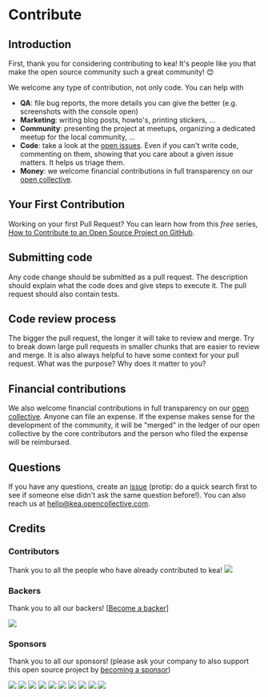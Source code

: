 # Contribute

## Introduction

First, thank you for considering contributing to kea! It's people like you that make the open source community such a great community! 😊

We welcome any type of contribution, not only code. You can help with 
- **QA**: file bug reports, the more details you can give the better (e.g. screenshots with the console open)
- **Marketing**: writing blog posts, howto's, printing stickers, ...
- **Community**: presenting the project at meetups, organizing a dedicated meetup for the local community, ...
- **Code**: take a look at the [open issues](issues). Even if you can't write code, commenting on them, showing that you care about a given issue matters. It helps us triage them.
- **Money**: we welcome financial contributions in full transparency on our [open collective](https://opencollective.com/kea).

## Your First Contribution

Working on your first Pull Request? You can learn how from this *free* series, [How to Contribute to an Open Source Project on GitHub](https://egghead.io/series/how-to-contribute-to-an-open-source-project-on-github).

## Submitting code

Any code change should be submitted as a pull request. The description should explain what the code does and give steps to execute it. The pull request should also contain tests.

## Code review process

The bigger the pull request, the longer it will take to review and merge. Try to break down large pull requests in smaller chunks that are easier to review and merge.
It is also always helpful to have some context for your pull request. What was the purpose? Why does it matter to you?

## Financial contributions

We also welcome financial contributions in full transparency on our [open collective](https://opencollective.com/kea).
Anyone can file an expense. If the expense makes sense for the development of the community, it will be "merged" in the ledger of our open collective by the core contributors and the person who filed the expense will be reimbursed.

## Questions

If you have any questions, create an [issue](issue) (protip: do a quick search first to see if someone else didn't ask the same question before!).
You can also reach us at hello@kea.opencollective.com.

## Credits

### Contributors

Thank you to all the people who have already contributed to kea!
<a href="graphs/contributors"><img src="https://opencollective.com/kea/contributors.svg?width=890" /></a>


### Backers

Thank you to all our backers! [[Become a backer](https://opencollective.com/kea#backer)]

<a href="https://opencollective.com/kea#backers" target="_blank"><img src="https://opencollective.com/kea/backers.svg?width=890"></a>


### Sponsors

Thank you to all our sponsors! (please ask your company to also support this open source project by [becoming a sponsor](https://opencollective.com/kea#sponsor))

<a href="https://opencollective.com/kea/sponsor/0/website" target="_blank"><img src="https://opencollective.com/kea/sponsor/0/avatar.svg"></a>
<a href="https://opencollective.com/kea/sponsor/1/website" target="_blank"><img src="https://opencollective.com/kea/sponsor/1/avatar.svg"></a>
<a href="https://opencollective.com/kea/sponsor/2/website" target="_blank"><img src="https://opencollective.com/kea/sponsor/2/avatar.svg"></a>
<a href="https://opencollective.com/kea/sponsor/3/website" target="_blank"><img src="https://opencollective.com/kea/sponsor/3/avatar.svg"></a>
<a href="https://opencollective.com/kea/sponsor/4/website" target="_blank"><img src="https://opencollective.com/kea/sponsor/4/avatar.svg"></a>
<a href="https://opencollective.com/kea/sponsor/5/website" target="_blank"><img src="https://opencollective.com/kea/sponsor/5/avatar.svg"></a>
<a href="https://opencollective.com/kea/sponsor/6/website" target="_blank"><img src="https://opencollective.com/kea/sponsor/6/avatar.svg"></a>
<a href="https://opencollective.com/kea/sponsor/7/website" target="_blank"><img src="https://opencollective.com/kea/sponsor/7/avatar.svg"></a>
<a href="https://opencollective.com/kea/sponsor/8/website" target="_blank"><img src="https://opencollective.com/kea/sponsor/8/avatar.svg"></a>
<a href="https://opencollective.com/kea/sponsor/9/website" target="_blank"><img src="https://opencollective.com/kea/sponsor/9/avatar.svg"></a>

<!-- This `CONTRIBUTING.md` is based on @nayafia's template https://github.com/nayafia/contributing-template -->